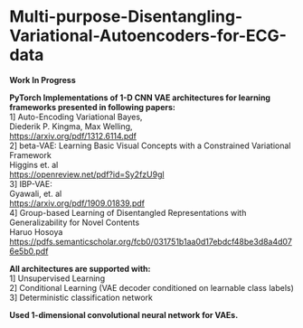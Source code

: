 # Multi-purpose-Disentangling-Variational-Autoencoders-for-ECG-data
**Work In Progress**

**PyTorch Implementations of 1-D CNN VAE architectures for learning frameworks presented in following papers:**     
1] Auto-Encoding Variational Bayes,  
   Diederik P. Kingma, Max Welling,  
   https://arxiv.org/pdf/1312.6114.pdf    
2] beta-VAE: Learning Basic Visual Concepts with a Constrained Variational Framework  
   Higgins et. al  
   https://openreview.net/pdf?id=Sy2fzU9gl  
3] IBP-VAE:   
   Gyawali, et. al  
   https://arxiv.org/pdf/1909.01839.pdf   
4] Group-based Learning of Disentangled Representations with Generalizability for Novel Contents  
   Haruo Hosoya  
   https://pdfs.semanticscholar.org/fcb0/031751b1aa0d17ebdcf48be3d8a4d076e5b0.pdf   
  
**All architectures are supported with:**    
1] Unsupervised Learning  
2] Conditional Learning (VAE decoder conditioned on learnable class labels)  
3] Deterministic classification network  
  
**Used 1-dimensional convolutional neural network for VAEs.**  


